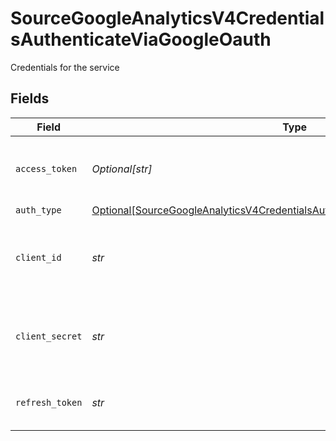 # SourceGoogleAnalyticsV4CredentialsAuthenticateViaGoogleOauth

Credentials for the service


## Fields

| Field                                                                                                                                                                         | Type                                                                                                                                                                          | Required                                                                                                                                                                      | Description                                                                                                                                                                   |
| ----------------------------------------------------------------------------------------------------------------------------------------------------------------------------- | ----------------------------------------------------------------------------------------------------------------------------------------------------------------------------- | ----------------------------------------------------------------------------------------------------------------------------------------------------------------------------- | ----------------------------------------------------------------------------------------------------------------------------------------------------------------------------- |
| `access_token`                                                                                                                                                                | *Optional[str]*                                                                                                                                                               | :heavy_minus_sign:                                                                                                                                                            | Access Token for making authenticated requests.                                                                                                                               |
| `auth_type`                                                                                                                                                                   | [Optional[SourceGoogleAnalyticsV4CredentialsAuthenticateViaGoogleOauthAuthType]](../../models/shared/sourcegoogleanalyticsv4credentialsauthenticateviagoogleoauthauthtype.md) | :heavy_minus_sign:                                                                                                                                                            | N/A                                                                                                                                                                           |
| `client_id`                                                                                                                                                                   | *str*                                                                                                                                                                         | :heavy_check_mark:                                                                                                                                                            | The Client ID of your Google Analytics developer application.                                                                                                                 |
| `client_secret`                                                                                                                                                               | *str*                                                                                                                                                                         | :heavy_check_mark:                                                                                                                                                            | The Client Secret of your Google Analytics developer application.                                                                                                             |
| `refresh_token`                                                                                                                                                               | *str*                                                                                                                                                                         | :heavy_check_mark:                                                                                                                                                            | The token for obtaining a new access token.                                                                                                                                   |